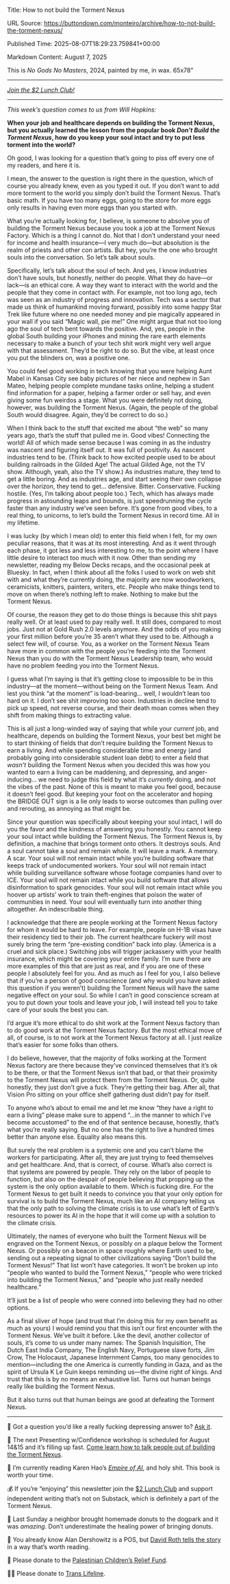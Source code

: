 Title: How to not build the Torment Nexus

URL Source: https://buttondown.com/monteiro/archive/how-to-not-build-the-torment-nexus/

Published Time: 2025-08-07T18:29:23.759841+00:00

Markdown Content:
August 7, 2025 

This is _No Gods No Masters_, 2024, painted by me, in wax. 65x78”

* * *

[_Join the $2 Lunch Club!_](https://buy.stripe.com/fZe2c81Kn2gE4DK6oq?utm_source=monteiro&utm_medium=email&utm_campaign=how-to-not-build-the-torment-nexus)

* * *

_This week’s question comes to us from Will Hopkins:_

**When your job and healthcare depends on building the Torment Nexus, but you actually learned the lesson from the popular book _Don't Build the Torment Nexus_, how do you keep your soul intact and try to put less torment into the world?**

Oh good, I was looking for a question that’s going to piss off every one of my readers, and here it is.

I mean, the answer to the question is right there in the question, which of course you already knew, even as you typed it out. If you don’t want to add more torment to the world you simply don’t build the Torment Nexus. That’s basic math. If you have too many eggs, going to the store for more eggs only results in having even more eggs than you started with.

What you’re actually looking for, I believe, is someone to absolve you of building the Torment Nexus because you took a job at the Torment Nexus Factory. Which is a thing I cannot do. Not that I don’t understand your need for income and health insurance—I very much do—but absolution is the realm of priests and other con artists. But hey, you’re the one who brought souls into the conversation. So let’s talk about souls.

Specifically, let’s talk about the soul of tech. And yes, I know industries don’t have souls, but honestly, neither do people. What they do have—or lack—is an ethical core. A way they want to interact with the world and the people that they come in contact with. For example, not too long ago, tech was seen as an industry of progress and innovation. Tech was a sector that made us think of humankind moving forward, possibly into some happy Star Trek like future where no one needed money and pie magically appeared in your wall if you said “Magic wall, pie me!” One might argue that not too long ago the soul of tech bent towards the positive. And, yes, people in the global South building your iPhones and mining the rare earth elements necessary to make a bunch of your tech shit work might very well argue with that assessment. They’d be right to do so. But the vibe, at least once you put the blinders on, was a positive one.

You could feel good working in tech knowing that you were helping Aunt Mabel in Kansas City see baby pictures of her niece and nephew in San Mateo, helping people complete mundane tasks online, helping a student find information for a paper, helping a farmer order or sell hay, and even giving some fun weirdos a stage. What you were definitely not doing, however, was building the Torment Nexus. (Again, the people of the global South would disagree. Again, they’d be correct to do so.)

When I think back to the stuff that excited me about “the web” so many years ago, that’s the stuff that pulled me in. Good vibes! Connecting the world! All of which made sense because I was coming in as the industry was nascent and figuring itself out. It was full of positivity. As nascent industries tend to be. (Think back to how excited people used to be about building railroads in the Gilded Age! The actual Gilded Age, not the TV show. Although, yeah, also the TV show.) As industries mature, they tend to get a little boring. And as industries age, and start seeing their own collapse over the horizon, they tend to get… defensive. Bitter. Conservative. Fucking hostile. (Yes, I’m talking about people too.) Tech, which has always made progress in astounding leaps and bounds, is just speedrunning the cycle faster than any industry we’ve seen before. It’s gone from good vibes, to a real thing, to unicorns, to let’s build the Torment Nexus in record time. All in my lifetime.

I was lucky (by which I mean old) to enter this field when I felt, for my own peculiar reasons, that it was at its most interesting. And as it went through each phase, it got less and less interesting to me, to the point where I have little desire to interact too much with it now. Other than sending my newsletter, reading my Below Decks recaps, and the occasional peek at Bluesky. In fact, when I think about all the folks I used to work on web shit with and what they’re currently doing, the majority are now woodworkers, ceramicists, knitters, painters, writers, etc. People who make things tend to move on when there’s nothing left to make. Nothing to make but the Torment Nexus.

Of course, the reason they get to do those things is because this shit pays really well. Or at least used to pay really well. It still does, compared to most jobs. Just not at Gold Rush 2.0 levels anymore. And the odds of you making your first million before you’re 35 aren’t what they used to be. Although a select few will, of course. You, as a worker on the Torment Nexus Team have more in common with the people you’re feeding into the Torment Nexus than you do with the Torment Nexus Leadership team, who would have no problem feeding you into the Torment Nexus.

I guess what I’m saying is that it’s getting close to impossible to be in this industry—at the moment—without being on the Torment Nexus Team. And lest you think “at the moment” is load-bearing… well, I wouldn’t lean too hard on it. I don’t see shit improving _too_ soon. Industries in decline tend to pick up speed, not reverse course, and their death moan comes when they shift from making things to extracting value.

This is all just a long-winded way of saying that while your _current_ job, and healthcare, depends on building the Torment Nexus, your best bet might be to start thinking of fields that don’t require building the Torment Nexus to earn a living. And while spending considerable time and energy (and probably going into considerable student loan debt) to enter a field that _wasn’t_ building the Torment Nexus when you decided this was how you wanted to earn a living can be maddening, and depressing, and anger-inducing… we need to judge this field by what it’s _currently_ doing, and not the vibes of the past. None of this is meant to make you feel good, because it doesn’t feel good. But keeping your foot on the accelerator and hoping the BRIDGE OUT sign is a lie only leads to worse outcomes than pulling over and rerouting, as annoying as that might be.

Since your question was specifically about keeping your soul intact, I will do you the favor and the kindness of answering you honestly. You cannot keep your soul intact while building the Torment Nexus. The Torment Nexus is, by definition, a machine that brings torment onto others. It destroys souls. And a soul cannot take a soul and remain whole. It will leave a mark. A memory. A scar. Your soul will not remain intact while you’re building software that keeps track of undocumented workers. Your soul will not remain intact while building surveillance software whose footage companies hand over to ICE. Your soul will not remain intact while you build software that allows disinformation to spark genocides. Your soul will not remain intact while you hoover up artists’ work to train theft-engines that poison the water of communities in need. Your soul will eventually turn into another thing altogether. An indescribable thing.

I acknowledge that there are people working at the Torment Nexus factory for whom it would be hard to leave. For example, people on H-1B visas have their residency tied to their job. The current healthcare fuckery will most surely bring the term “pre-existing condition” back into play. (America is a cruel and sick place.) Switching jobs will trigger jackassery with your health insurance, which might be covering your entire family. I’m sure there are more examples of this that are just as real, and if you are one of these people I absolutely feel for you. And as much as I feel for you, I also believe that if you’re a person of good conscience (and why would you have asked this question if you weren’t) building the Torment Nexus will have the same negative effect on your soul. So while I can’t in good conscience scream at you to put down your tools and leave your job, I will instead tell you to take care of your souls the best you can.

I’d argue it’s more ethical to do shit work at the Torment Nexus factory than to do good work at the Torment Nexus factory. But the most ethical move of all, of course, is to not work at the Torment Nexus factory at all. I just realize that’s easier for some folks than others.

I do believe, however, that the majority of folks working at the Torment Nexus factory are there because they’ve convinced themselves that it’s ok to be there, or that the Torment Nexus isn’t that bad, or that their proximity to the Torment Nexus will protect them from the Torment Nexus. Or, quite honestly, they just don’t give a fuck. They’re getting their bag. After all, that Vision Pro sitting on your office shelf gathering dust didn’t pay for itself.

To anyone who’s about to email me and let me know “they have a right to earn a living” please make sure to append “…in the manner to which I’ve become accustomed” to the end of that sentence because, honestly, that’s what you’re really saying. But no one has the right to live a hundred times better than anyone else. Equality also means this.

But surely the real problem is a systemic one and you can’t blame the workers for participating. After all, they are just trying to feed themselves and get healthcare. And, that is correct, of course. What’s also correct is that systems are powered by people. They rely on the labor of people to function, but also on the despair of people believing that propping up the system is the only option available to them. Which is fucking dire. For the Torment Nexus to get built it needs to convince you that your only option for survival is to build the Torment Nexus, much like an AI company telling us that the only path to solving the climate crisis is to use what’s left of Earth’s resources to power its AI in the hope that it will come up with a solution to the climate crisis.

Ultimately, the names of everyone who built the Torment Nexus will be engraved on the Torment Nexus, or possibly on a plaque below the Torment Nexus. Or possibly on a beacon in space roughly where Earth used to be, sending out a repeating signal to other civilizations saying “Don’t build the Torment Nexus!” That list won’t have categories. It won’t be broken up into “people who wanted to build the Torment Nexus,” “people who were tricked into building the Torment Nexus,” and “people who just really needed healthcare.”

It’ll just be a list of people who were conned into believing they had no other options.

As a final sliver of hope (and trust that I’m doing this for my own benefit as much as yours) I would remind you that this isn’t our first encounter with the Torment Nexus. We’ve built it before. Like the devil, another collector of souls, it’s come to us under many names: The Spanish Inquisition, The Dutch East India Company, The English Navy, Portuguese slave forts, Jim Crow, The Holocaust, Japanese Internment Camps, too many genocides to mention—including the one America is currently funding in Gaza, and as the spirit of Ursula K Le Guin keeps reminding us—the divine right of kings. And trust that this is by no means an exhaustive list. Turns out human beings really like building the Torment Nexus.

But it also turns out that human beings are good at defeating the Torment Nexus.

* * *

🙋 Got a question you’d like a really fucking depressing answer to? [Ask it](https://www.mikemonteiro.com/ask-a-question?utm_source=monteiro&utm_medium=email&utm_campaign=how-to-not-build-the-torment-nexus).

📣 The next Presenting w/Confidence workshop is scheduled for August 14&15 and it’s filling up fast. [Come learn how to talk people out of building the Torment Nexus](https://www.eventbrite.com/e/1497408622499?aff=oddtdtcreator&utm_source=monteiro&utm_medium=email&utm_campaign=how-to-not-build-the-torment-nexus).

📙 I’m currently reading Karen Hao’s [_Empire of AI_](https://bookshop.org/p/books/empire-of-ai-dreams-and-nightmares-in-sam-altman-s-openai-karen-hao/22156498?ean=9780593657508&next=t&utm_source=monteiro&utm_medium=email&utm_campaign=how-to-not-build-the-torment-nexus), and holy shit. This book is worth your time.

💰 If you’re “enjoying” this newsletter join the [$2 Lunch Club](https://buy.stripe.com/fZe2c81Kn2gE4DK6oq?utm_source=monteiro&utm_medium=email&utm_campaign=how-to-not-build-the-torment-nexus) and support independent writing that’s not on Substack, which is definitely a part of the Torment Nexus.

🍩 Last Sunday a neighbor brought homemade donuts to the dogpark and it was _amazing_. Don’t underestimate the healing power of bringing donuts.

💩 You already know Alan Dershowitz is a POS, but [David Roth tells the story](https://defector.com/are-you-aware-of-the-alan-dershowitz-marthas-vineyard-pierogi-situation?giftLink=b602ace15b8c8dac62a8f72ab398212a&utm_source=monteiro&utm_medium=email&utm_campaign=how-to-not-build-the-torment-nexus) in a way that’s worth reading.

🍉 Please donate to the [Palestinian Children’s Relief Fund](https://www.pcrf.net/?utm_source=monteiro&utm_medium=email&utm_campaign=how-to-not-build-the-torment-nexus).

🏳️‍⚧️ Please donate to [Trans Lifeline](https://give.translifeline.org/give/461718/?utm_source=monteiro&utm_medium=email&utm_campaign=how-to-not-build-the-torment-nexus&client_reference_id=7cc8d76c-475a-4f67-a3e3-ad8453b44985#!/donation/checkout).